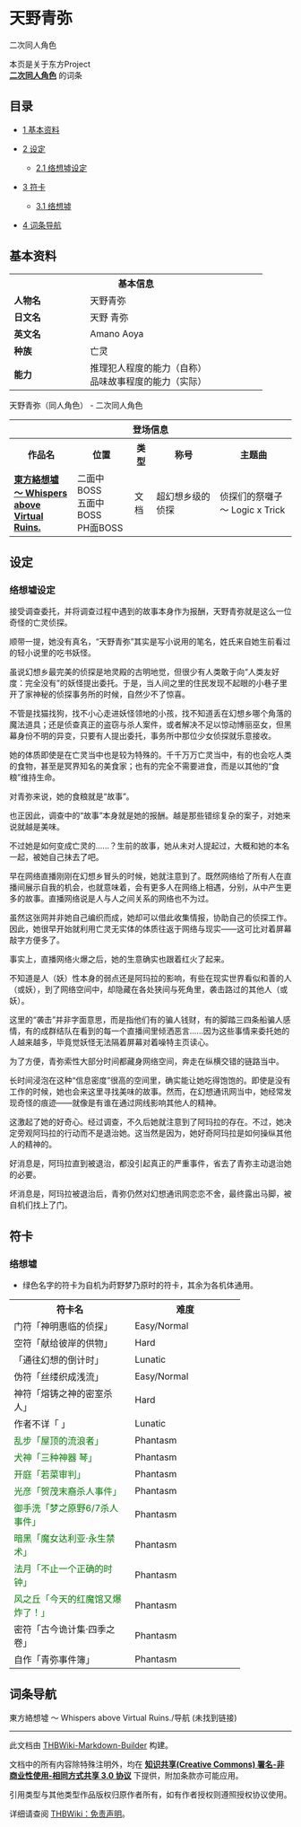 # 天野青弥

<!-- source html: G:\repos\THBWiki-Markdown-Builder\THBWikiMarkdown\Temp\main\4\42\ns0%3A%E5%A4%A9%E9%87%8E%E9%9D%92%E5%BC%A5.html -->

二次同人角色

本页是关于东方Project  
 **[二次同人角色](./二次角色列表.md)** 的词条

## 目录

- [1 基本资料](#基本资料)
- [2 设定](#设定)

  - [2.1 络想墟设定](#络想墟设定)



- [3 符卡](#符卡)

  - [3.1 络想墟](#络想墟)



- [4 词条导航](#词条导航)





## 基本资料
[](./文件-天野青弥.png.md)  [](./文件-天野青弥.png.md)

<table>
<tbody><tr>
<th colspan="2">基本信息</th>
</tr>
<tr>
<td style="width:120px"><b>人物名</b></td><td style="min-width:300px">天野青弥</td>
</tr><tr><td><b>日文名</b></td><td>天野 青弥</td></tr><tr><td><b>英文名</b></td><td>Amano Aoya</td></tr><tr><td><b>种族</b></td><td>亡灵</td></tr><tr><td><b>能力</b></td><td>推理犯人程度的能力（自称）<br>品味故事程度的能力（实际）</td></tr></tbody></table>

天野青弥（同人角色） - 二次同人角色

<table>
<tbody><tr>
<th colspan="5">登场信息</th>
</tr><tr><th><b>作品名</b></th><th><b>位置</b></th><th><b>类型</b></th><th><b>称号</b></th><th><b>主题曲</b></th></tr><tr><td rowspan="1" style="width:120px"><b><a href="./東方絡想墟_～_Whispers_above_Virtual_Ruins..md" title="東方絡想墟 ～ Whispers above Virtual Ruins.">東方絡想墟 ～ Whispers above Virtual Ruins.</a></b></td><td style="width:130px">二面中BOSS<br>五面中BOSS<br>PH面BOSS</td><td class="bg-color-danger-30" style="width:30px;">文档</td><td style="width:180px">超幻想乡级的侦探</td><td style="width:200px">侦探们的祭囃子 ～ Logic x Trick</td></tr></tbody></table>



## 设定

### 络想墟设定

  
接受调查委托，并将调查过程中遇到的故事本身作为报酬，天野青弥就是这么一位奇怪的亡灵侦探。  

顺带一提，她没有真名，“天野青弥”其实是写小说用的笔名，姓氏来自她生前看过的轻小说里的吃书妖怪。  

  

虽说幻想乡最完美的侦探是地灵殿的古明地觉，但很少有人类敢于向“人类友好度：完全没有”的妖怪提出委托。于是，当人间之里的住民发现不起眼的小巷子里开了家神秘的侦探事务所的时候，自然少不了惊喜。  

不管是找猫找狗，找不小心走进妖怪领地的小孩，找不知道丢在幻想乡哪个角落的魔法道具；还是侦查真正的盗窃与杀人案件，或者解决不足以惊动博丽巫女，但黑幕身份不明的异变，只要有人提出委托，事务所中那位少女侦探就乐意接收。  

  

她的体质即使是在亡灵当中也是较为特殊的。千千万万亡灵当中，有的也会吃人类的食物，甚至是冥界知名的美食家；也有的完全不需要进食，而是以其他的“食粮”维持生命。  

对青弥来说，她的食粮就是“故事”。  

也正因此，调查中的“故事”本身就是她的报酬。越是那些错综复杂的案子，对她来说就越是美味。  

不过她是如何变成亡灵的......？生前的故事，她从未对人提起过，大概和她的本名一起，被她自己抹去了吧。  

  

早在网络直播刚刚在幻想乡冒头的时候，她就注意到了。既然网络给了所有人在直播间展示自我的机会，也就意味着，会有更多人在网络上相遇，分别，从中产生更多的故事。直播网络说是人与人之间关系的网络也不为过。  

虽然这张网并非她自己编织而成，她却可以借此收集情报，协助自己的侦探工作。因此，她很早开始就利用亡灵无实体的体质往返于网络与现实——这可比对着屏幕敲字方便多了。  

事实上，直播网络火爆之后，她的生意确实也跟着红火了起来。  

不知道是人（妖）性本身的弱点还是阿玛拉的影响，有些在现实世界看似和善的人（或妖），到了网络空间中，却隐藏在各处狭间与死角里，袭击路过的其他人（或妖）。  

这里的“袭击”并非字面意思，而是指他们有的骗人钱财，有的脚踏三四条船骗人感情，有的成群结队在看到的每一个直播间里倾洒恶言......因为这些事情来委托她的人越来越多，毕竟觉妖怪无法隔着屏幕对着噪特主页读心。  

  

为了方便，青弥索性大部分时间都藏身网络空间，奔走在纵横交错的链路当中。  

长时间浸泡在这种“信息密度”很高的空间里，确实能让她吃得饱饱的。即使是没有工作的时候，她也会来这里寻找美味的故事。然而，在幻想通讯网当中，她经常发现奇怪的痕迹——就像是有谁在通过网线影响其他人的精神。  

这激起了她的好奇心。经过调查，不久后她就注意到了阿玛拉的存在。不过，她决定旁观阿玛拉的行动而不是退治她。这当然是因为，她好奇阿玛拉是如何操纵其他人的精神的。  

  

好消息是，阿玛拉直到被退治，都没引起真正的严重事件，省去了青弥主动退治她的必要。  

坏消息是，阿玛拉被退治后，青弥仍然对幻想通讯网恋恋不舍，最终露出马脚，被自机们找上了门。
  



## 符卡

### 络想墟
- 绿色名字的符卡为自机为莳野梦乃原时的符卡，其余为各机体通用。


<table><tbody><tr><th><b>符卡名</b></th><th><b>难度</b></th></tr><tr><td style="width:200px">门符「神明惠临的侦探」</td><td style="width:180px">Easy/Normal</td></tr>
<tr><td style="width:200px">空符「献给彼岸的供物」</td><td style="width:180px">Hard</td></tr>
<tr><td style="width:200px">「通往幻想的倒计时」</td><td style="width:180px">Lunatic</td></tr>
<tr><td style="width:200px">伪符「丝缕织成浅流」</td><td style="width:180px">Easy/Normal</td></tr>
<tr><td style="width:200px">神符「熔铸之神的密室杀人」</td><td style="width:180px">Hard</td></tr>
<tr><td style="width:200px">作者不详「 」</td><td style="width:180px">Lunatic</td></tr>
<tr><td style="width:200px"><span style="color:green;">乱步「屋顶的流浪者」</span></td><td style="width:180px">Phantasm</td></tr>
<tr><td style="width:200px"><span style="color:green;">犬神「三种神器 琴」</span></td><td style="width:180px">Phantasm</td></tr>
<tr><td style="width:200px"><span style="color:green;">开庭「若菜审判」</span></td><td style="width:180px">Phantasm</td></tr>
<tr><td style="width:200px"><span style="color:green;">光彦「贺茂末裔杀人事件」</span></td><td style="width:180px">Phantasm</td></tr>
<tr><td style="width:200px"><span style="color:green;">御手洗「梦之原野6/7杀人事件」</span></td><td style="width:180px">Phantasm</td></tr>
<tr><td style="width:200px"><span style="color:green;">暗黑「魔女达利亚·永生禁术」</span></td><td style="width:180px">Phantasm</td></tr>
<tr><td style="width:200px"><span style="color:green;">法月「不止一个正确的时钟」</span></td><td style="width:180px">Phantasm</td></tr>
<tr><td style="width:200px"><span style="color:green;">风之丘「今天的红魔馆又爆炸了！」</span></td><td style="width:180px">Phantasm</td></tr>
<tr><td style="width:200px">密符「古今诡计集·四季之卷」</td><td style="width:180px">Phantasm</td></tr>
<tr><td style="width:200px">自作「青弥事件簿」</td><td style="width:180px">Phantasm</td></tr></tbody></table>



## 词条导航
  
東方絡想墟 ～ Whispers above Virtual Ruins./导航 (未找到链接)
  





---

此文档由 [THBWiki-Markdown-Builder](https://github.com/Delsin-Yu/THBWiki-Markdown-Builder) 构建。

文档中的所有内容除特殊注明外，均在 [**知识共享(Creative Commons) 署名-非商业性使用-相同方式共享 3.0 协议**](https://creativecommons.org/licenses/by-sa/3.0/deed.zh-hans) 下提供，附加条款亦可能应用。

引用类型与其他类型作品版权归原作者所有，如有作者授权则遵照授权协议使用。

详细请查阅 [THBWiki：免责声明](https://thbwiki.cc/THBWiki:%E5%85%8D%E8%B4%A3%E5%A3%B0%E6%98%8E)。


